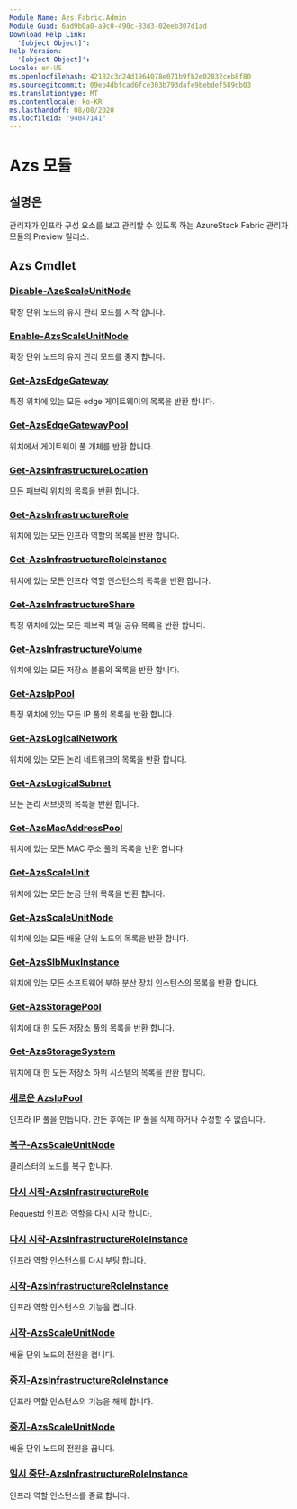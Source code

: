```yaml
---
Module Name: Azs.Fabric.Admin
Module Guid: 6ad9b0a0-a9c0-490c-83d3-02eeb307d1ad
Download Help Link:
  '[object Object]': 
Help Version:
  '[object Object]': 
Locale: en-US
ms.openlocfilehash: 42182c3d24d1964078e071b9fb2e02832ceb8f80
ms.sourcegitcommit: 09eb4dbfcad6fce303b793dafe9bebdef589db03
ms.translationtype: MT
ms.contentlocale: ko-KR
ms.lasthandoff: 08/08/2020
ms.locfileid: "94047141"
---
```

# Azs 모듈
## 설명은
관리자가 인프라 구성 요소를 보고 관리할 수 있도록 하는 AzureStack Fabric 관리자 모듈의 Preview 릴리스.  
## Azs Cmdlet
### [Disable-AzsScaleUnitNode](Disable-AzsScaleUnitNode.md)
확장 단위 노드의 유지 관리 모드를 시작 합니다.

### [Enable-AzsScaleUnitNode](Enable-AzsScaleUnitNode.md)
확장 단위 노드의 유지 관리 모드를 중지 합니다.

### [Get-AzsEdgeGateway](Get-AzsEdgeGateway.md)
특정 위치에 있는 모든 edge 게이트웨이의 목록을 반환 합니다.

### [Get-AzsEdgeGatewayPool](Get-AzsEdgeGatewayPool.md)
위치에서 게이트웨이 풀 개체를 반환 합니다.

### [Get-AzsInfrastructureLocation](Get-AzsInfrastructureLocation.md)
모든 패브릭 위치의 목록을 반환 합니다.

### [Get-AzsInfrastructureRole](Get-AzsInfrastructureRole.md)
위치에 있는 모든 인프라 역할의 목록을 반환 합니다.

### [Get-AzsInfrastructureRoleInstance](Get-AzsInfrastructureRoleInstance.md)
위치에 있는 모든 인프라 역할 인스턴스의 목록을 반환 합니다.

### [Get-AzsInfrastructureShare](Get-AzsInfrastructureShare.md)
특정 위치에 있는 모든 패브릭 파일 공유 목록을 반환 합니다.

### [Get-AzsInfrastructureVolume](Get-AzsInfrastructureVolume.md)
위치에 있는 모든 저장소 볼륨의 목록을 반환 합니다.

### [Get-AzsIpPool](Get-AzsIpPool.md)
특정 위치에 있는 모든 IP 풀의 목록을 반환 합니다.

### [Get-AzsLogicalNetwork](Get-AzsLogicalNetwork.md)
위치에 있는 모든 논리 네트워크의 목록을 반환 합니다.

### [Get-AzsLogicalSubnet](Get-AzsLogicalSubnet.md)
모든 논리 서브넷의 목록을 반환 합니다.

### [Get-AzsMacAddressPool](Get-AzsMacAddressPool.md)
위치에 있는 모든 MAC 주소 풀의 목록을 반환 합니다.

### [Get-AzsScaleUnit](Get-AzsScaleUnit.md)
위치에 있는 모든 눈금 단위 목록을 반환 합니다.

### [Get-AzsScaleUnitNode](Get-AzsScaleUnitNode.md)
위치에 있는 모든 배율 단위 노드의 목록을 반환 합니다.

### [Get-AzsSlbMuxInstance](Get-AzsSlbMuxInstance.md)
위치에 있는 모든 소프트웨어 부하 분산 장치 인스턴스의 목록을 반환 합니다.

### [Get-AzsStoragePool](Get-AzsStoragePool.md)
위치에 대 한 모든 저장소 풀의 목록을 반환 합니다.

### [Get-AzsStorageSystem](Get-AzsStorageSystem.md)
위치에 대 한 모든 저장소 하위 시스템의 목록을 반환 합니다.

### [새로운 AzsIpPool](New-AzsIpPool.md)
인프라 IP 풀을 만듭니다. 만든 후에는 IP 풀을 삭제 하거나 수정할 수 없습니다.

### [복구-AzsScaleUnitNode](Repair-AzsScaleUnitNode.md)
클러스터의 노드를 복구 합니다.

### [다시 시작-AzsInfrastructureRole](Restart-AzsInfrastructureRole.md)
Requestd 인프라 역할을 다시 시작 합니다.

### [다시 시작-AzsInfrastructureRoleInstance](Restart-AzsInfrastructureRoleInstance.md)
인프라 역할 인스턴스를 다시 부팅 합니다.

### [시작-AzsInfrastructureRoleInstance](Start-AzsInfrastructureRoleInstance.md)
인프라 역할 인스턴스의 기능을 켭니다.

### [시작-AzsScaleUnitNode](Start-AzsScaleUnitNode.md)
배율 단위 노드의 전원을 켭니다.

### [중지-AzsInfrastructureRoleInstance](Stop-AzsInfrastructureRoleInstance.md)
인프라 역할 인스턴스의 기능을 해제 합니다.

### [중지-AzsScaleUnitNode](Stop-AzsScaleUnitNode.md)
배율 단위 노드의 전원을 끕니다.

### [일시 중단-AzsInfrastructureRoleInstance](Suspend-AzsInfrastructureRoleInstance.md)
인프라 역할 인스턴스를 종료 합니다.

